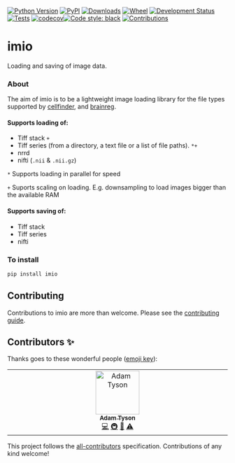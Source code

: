 [![Python Version](https://img.shields.io/pypi/pyversions/imio.svg)](https://pypi.org/project/imio)
[![PyPI](https://img.shields.io/pypi/v/imio.svg)](https://pypi.org/project/imio)
[![Downloads](https://pepy.tech/badge/imio)](https://pepy.tech/project/imio)
[![Wheel](https://img.shields.io/pypi/wheel/imio.svg)](https://pypi.org/project/imio)
[![Development Status](https://img.shields.io/pypi/status/imio.svg)](https://github.com/brainglobe/imio)
[![Tests](https://img.shields.io/github/workflow/status/brainglobe/imio/tests)](https://github.com/brainglobe/imio/actions)
[![codecov](https://codecov.io/gh/brainglobe/imio/branch/master/graph/badge.svg?token=M1BXRDJ9V4)](https://codecov.io/gh/brainglobe/imio)[![Code style: black](https://img.shields.io/badge/code%20style-black-000000.svg)](https://github.com/python/black)
[![Contributions](https://img.shields.io/badge/Contributions-Welcome-brightgreen.svg)](https://github.com/brainglobe/imio)


# imio
Loading and saving of image data.

### About
The aim of imio is to be a lightweight image loading library for the file types
 supported by [cellfinder](https://github.com/brainglobe/cellfinder), and
 [brainreg](https://github.com/brainglobe/brainreg).

#### Supports loading of:
* Tiff stack `+`
* Tiff series (from a directory, a text file or a list of file paths). `*+`
* nrrd
* nifti (`.nii` & `.nii.gz`)

`*` Supports loading in parallel for speed

`+` Suports scaling on loading. E.g. downsampling to load images bigger than the
available RAM

#### Supports saving of:
* Tiff stack
* Tiff series
* nifti

### To install
```bash
pip install imio
```

## Contributing
Contributions to imio are more than welcome. Please see the [contributing guide](https://github.com/brainglobe/.github/blob/main/CONTRIBUTING.md).

## Contributors ✨

Thanks goes to these wonderful people ([emoji key](https://allcontributors.org/docs/en/emoji-key)):

<!-- ALL-CONTRIBUTORS-LIST:START - Do not remove or modify this section -->
<!-- prettier-ignore-start -->
<!-- markdownlint-disable -->
<table>
  <tbody>
    <tr>
      <td align="center" valign="top" width="14.28%"><a href="http://adamltyson.com"><img src="https://avatars.githubusercontent.com/u/13147259?v=4?s=100" width="100px;" alt="Adam Tyson"/><br /><sub><b>Adam Tyson</b></sub></a><br /><a href="https://github.com/brainglobe/imio/commits?author=adamltyson" title="Code">💻</a> <a href="#infra-adamltyson" title="Infrastructure (Hosting, Build-Tools, etc)">🚇</a> <a href="#maintenance-adamltyson" title="Maintenance">🚧</a> <a href="https://github.com/brainglobe/imio/commits?author=adamltyson" title="Tests">⚠️</a></td>
    </tr>
  </tbody>
</table>

<!-- markdownlint-restore -->
<!-- prettier-ignore-end -->

<!-- ALL-CONTRIBUTORS-LIST:END -->

This project follows the [all-contributors](https://github.com/all-contributors/all-contributors) specification. Contributions of any kind welcome!
